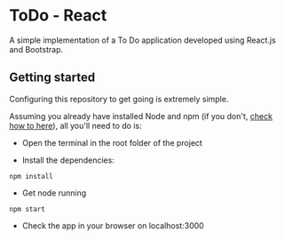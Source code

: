 # ToDo - React

A simple implementation of a To Do application developed using React.js and Bootstrap.

## Getting started

Configuring this repository to get going is extremely simple.

Assuming you already have installed Node and npm (if you don't, [check how to here](https://nodejs.org/en/)), all you'll need to do is:

* Open the terminal in the root folder of the project

* Install the dependencies:
```
npm install
```

* Get node running
```
npm start
```

* Check the app in your browser on localhost:3000

